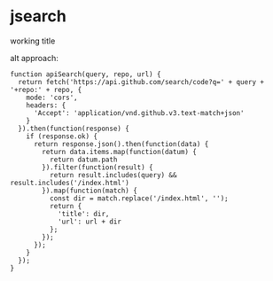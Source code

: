 # jsearch
working title

alt approach:

    function apiSearch(query, repo, url) {
      return fetch('https://api.github.com/search/code?q=' + query + '+repo:' + repo, {
        mode: 'cors',
        headers: {
          'Accept': 'application/vnd.github.v3.text-match+json'
        }
      }).then(function(response) {
        if (response.ok) {
          return response.json().then(function(data) {
            return data.items.map(function(datum) {
              return datum.path
            }).filter(function(result) {
              return result.includes(query) && result.includes('/index.html')
            }).map(function(match) {
              const dir = match.replace('/index.html', '');
              return {
                'title': dir,
                'url': url + dir
              };
            });
          });
        }
      });
    }
